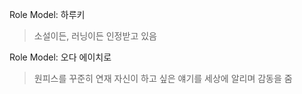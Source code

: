 Role Model: 하루키

> 소설이든, 러닝이든 인정받고 있음

Role Model: 오다 에이치로

> 원피스를 꾸준히 연재
> 자신이 하고 싶은 얘기를 세상에 알리며 감동을 줌
